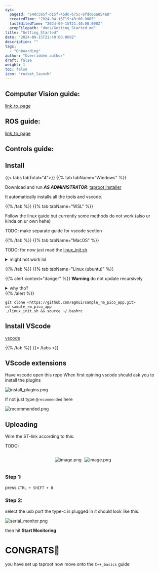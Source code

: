 ```yaml
---
sys:
  pageId: "54dc585f-d15f-45d0-b75c-8fdc66a854a8"
  createdTime: "2024-04-16T19:43:00.000Z"
  lastEditedTime: "2024-09-15T21:40:00.000Z"
  propFilepath: "docs/Getting_Started.md"
title: "Getting_Started"
date: "2024-09-15T21:40:00.000Z"
description: ""
tags:
  - "Onboarding"
author: "Overridden author"
draft: false
weight: 1
toc: false
icon: "rocket_launch"
---
```


## Computer Vision guide:

[link_to_page](86d45bc0-388b-4d26-8848-44f255f73d0e)

## ROS guide:

[link_to_page](3c76c1de-ec8f-46d6-8b0a-294005edc2d5)

## Controls guide:

## Install

{{< tabs tabTotal="4">}}
{{% tab tabName="Windows" %}}

Download and run _**AS ADMINISTRATOR**_: [taproot installer](https://github.com/Thornbots/TeachingFreshies/releases/tag/1.0)

It automatically installs all the tools and vscode.

{{% /tab %}}
{{% tab tabName="WSL" %}}

Follow the linux guide but currently some methods do not work (also ur kinda on ur own hehe)

TODO: make separate guide for vscode section

{{% /tab %}}
{{% tab tabName="MacOS" %}}

TODO: for now just read the [linux_init.sh](https://github.com/agmui/sample_rm_pico_app/blob/main/linux_init.sh)

<details>
<summary>might not work lol</summary>

`brew install libusb pkg-config`

Next install: [vscode](https://code.visualstudio.com/Download)

</details>

{{% /tab %}}
{{% tab tabName="Linux (ubuntu)" %}}

{{% alert context="danger" %}}
**Warning** do not update recursively
<details>
<summary>why tho?</summary>
There are some submodules that may go on for a while (like tinyusb) and I highly
recommend you don't need to get them.
If you want to see what submodules I update just look in `linux_init.sh`
</details>
{{% /alert %}}

```shell
git clone <https://github.com/agmui/sample_rm_pico_app.git>
cd sample_rm_pico_app
./linux_init.sh && source ~/.bashrc
```

## Install VScode

[vscode](https://code.visualstudio.com/Download)

{{% /tab %}}
{{< /tabs >}}

## VScode extensions

Have vscode open this repo
When first opining vscode should ask you to install the plugins

![install_plugins.png](https://prod-files-secure.s3.us-west-2.amazonaws.com/d518164a-d88e-44d1-a4ee-3adb3bd8bce0/89bd30f0-1825-4e77-867b-0a41ce370880/install_plugins.png?X-Amz-Algorithm=AWS4-HMAC-SHA256&X-Amz-Content-Sha256=UNSIGNED-PAYLOAD&X-Amz-Credential=ASIAZI2LB4667J5L4VBB%2F20250325%2Fus-west-2%2Fs3%2Faws4_request&X-Amz-Date=20250325T100859Z&X-Amz-Expires=3600&X-Amz-Security-Token=IQoJb3JpZ2luX2VjEKr%2F%2F%2F%2F%2F%2F%2F%2F%2F%2FwEaCXVzLXdlc3QtMiJHMEUCIQD5GHp1CGfnOvRtXwvSbVgMeO7QSdl%2Bso2JVkLH%2FmqRQAIgGaOVPJqNl9ZI%2F8NIOPATtgPl9NW10yYPMhmCijZcSkoq%2FwMIEhAAGgw2Mzc0MjMxODM4MDUiDMKW3gqd%2FHSfQlDVOircAz6OX6zLSSSS459%2F56EsmeP0oEaPDXRZYoXwR0QzezlnlcfRHcWoUZ5zLfGb5px2YzDnWx55WGs2dPo%2FCEAt7wTJ%2FrrsITqnIgBnGD%2BMFKZbDV8PSjVY0pY7gsVXOC1MABpfgyG%2BHrjIAppRwprLo1gWE6elbLHstBNUzHwpq1ZEPMiLc0zQCtsq3v5J9BQAZ%2Fj9FQ1MAyRJHmUzJX4a1kQiM%2BVoAQwEUOOK%2BlADm1rrrAsIXss%2BDShUPyisw%2BnsmnotOwONte7RjCCk3nD8GimDaEI16h%2FBNhkDzJg%2B%2Fa2D6n%2BqdmrnSnoSd5x8oO24amJi6%2BVe4CCbXtu2KQN0%2Ft2gKvQYTfhx%2FoMgy4AaacEmP%2BDlhJT15s4uFE9s7GUHArAHDxQpw%2Fe2E8cGTlzsvKEYNM06I1bTsnYzOAFoQIEbTYF6PlI177hT%2BLciRoQrkxEUltZObFyoov3s8PEfPnaWUHDU4iNoX18BHz1x78AF88Ekhi%2BYK3CDLOZ%2FUnaB7WmSFvbhRKT3l8A7CmtZr4r%2FfshK6XqwtpC8vYKcuthFZC1hTTUlTOyAiNHjlrZFllwt28JVMxeg8AxnHY%2BP682tW2F0xaqi55iGEVXhdPNeK%2BxecDiT2NTGrNZxMLfsib8GOqUBxB%2Fpefjqibld3imzhTOjd5wlPsAh3pd%2FIMEi5blDE5fEksCZGkdHdKiudSdWOxgaBw1edZgtQ83bUHGO%2BDNrQCPMUjyybyy71esn8jZ4FdoXMS2ErhQPd6bFoRDp%2BbmD1qwgLD2eFtttvc76c4sB%2FDvLTaOOhE41ThHZTxUhHF%2FnoKoVp9HEP3gm%2BEehi3JwngYsm%2FiQFZ2w64nEYjjsOPDRybsM&X-Amz-Signature=e43c5476d1e1e30b79a4c08778313bbb65f8075c29057967c597a71471d0463b&X-Amz-SignedHeaders=host&x-id=GetObject)

If not just type `@recommended` here  

![recommended.png](https://prod-files-secure.s3.us-west-2.amazonaws.com/d518164a-d88e-44d1-a4ee-3adb3bd8bce0/61e661e9-5d85-4dfc-be0d-8d2097a5e793/recommended.png?X-Amz-Algorithm=AWS4-HMAC-SHA256&X-Amz-Content-Sha256=UNSIGNED-PAYLOAD&X-Amz-Credential=ASIAZI2LB4667J5L4VBB%2F20250325%2Fus-west-2%2Fs3%2Faws4_request&X-Amz-Date=20250325T100859Z&X-Amz-Expires=3600&X-Amz-Security-Token=IQoJb3JpZ2luX2VjEKr%2F%2F%2F%2F%2F%2F%2F%2F%2F%2FwEaCXVzLXdlc3QtMiJHMEUCIQD5GHp1CGfnOvRtXwvSbVgMeO7QSdl%2Bso2JVkLH%2FmqRQAIgGaOVPJqNl9ZI%2F8NIOPATtgPl9NW10yYPMhmCijZcSkoq%2FwMIEhAAGgw2Mzc0MjMxODM4MDUiDMKW3gqd%2FHSfQlDVOircAz6OX6zLSSSS459%2F56EsmeP0oEaPDXRZYoXwR0QzezlnlcfRHcWoUZ5zLfGb5px2YzDnWx55WGs2dPo%2FCEAt7wTJ%2FrrsITqnIgBnGD%2BMFKZbDV8PSjVY0pY7gsVXOC1MABpfgyG%2BHrjIAppRwprLo1gWE6elbLHstBNUzHwpq1ZEPMiLc0zQCtsq3v5J9BQAZ%2Fj9FQ1MAyRJHmUzJX4a1kQiM%2BVoAQwEUOOK%2BlADm1rrrAsIXss%2BDShUPyisw%2BnsmnotOwONte7RjCCk3nD8GimDaEI16h%2FBNhkDzJg%2B%2Fa2D6n%2BqdmrnSnoSd5x8oO24amJi6%2BVe4CCbXtu2KQN0%2Ft2gKvQYTfhx%2FoMgy4AaacEmP%2BDlhJT15s4uFE9s7GUHArAHDxQpw%2Fe2E8cGTlzsvKEYNM06I1bTsnYzOAFoQIEbTYF6PlI177hT%2BLciRoQrkxEUltZObFyoov3s8PEfPnaWUHDU4iNoX18BHz1x78AF88Ekhi%2BYK3CDLOZ%2FUnaB7WmSFvbhRKT3l8A7CmtZr4r%2FfshK6XqwtpC8vYKcuthFZC1hTTUlTOyAiNHjlrZFllwt28JVMxeg8AxnHY%2BP682tW2F0xaqi55iGEVXhdPNeK%2BxecDiT2NTGrNZxMLfsib8GOqUBxB%2Fpefjqibld3imzhTOjd5wlPsAh3pd%2FIMEi5blDE5fEksCZGkdHdKiudSdWOxgaBw1edZgtQ83bUHGO%2BDNrQCPMUjyybyy71esn8jZ4FdoXMS2ErhQPd6bFoRDp%2BbmD1qwgLD2eFtttvc76c4sB%2FDvLTaOOhE41ThHZTxUhHF%2FnoKoVp9HEP3gm%2BEehi3JwngYsm%2FiQFZ2w64nEYjjsOPDRybsM&X-Amz-Signature=80b983a2fcfc1e7b45b624fda441afe70652bb30cb9eab1994b355cd087face3&X-Amz-SignedHeaders=host&x-id=GetObject)

## Uploading

Wire the ST-link according to this:

TODO:

<div style="display: flex;flex-direction: row; column-gap:10px; max-width: 630px;justify-content: center;">
<div>

![image.png](https://prod-files-secure.s3.us-west-2.amazonaws.com/d518164a-d88e-44d1-a4ee-3adb3bd8bce0/210ecb78-1116-4d7b-b9b7-2292f66fa2c2/image.png?X-Amz-Algorithm=AWS4-HMAC-SHA256&X-Amz-Content-Sha256=UNSIGNED-PAYLOAD&X-Amz-Credential=ASIAZI2LB4667KWHYAHJ%2F20250325%2Fus-west-2%2Fs3%2Faws4_request&X-Amz-Date=20250325T100902Z&X-Amz-Expires=3600&X-Amz-Security-Token=IQoJb3JpZ2luX2VjEKr%2F%2F%2F%2F%2F%2F%2F%2F%2F%2FwEaCXVzLXdlc3QtMiJGMEQCIFT6aQFsIeX2BEkWH2Zaz32Sz5rTkGfmXSuAnmeL4drGAiAzc0O%2FvuoAurixFBpU4fA5bUENWSwzCkNeZbApeainBSr%2FAwgSEAAaDDYzNzQyMzE4MzgwNSIM1EOiy9CHtrIXx2CbKtwD53BZ8b1Jsn8flaqRfj0N1kzfqPCWpEvbI9nFfm%2BnpMNcpOe40OWj%2BYn8p9wq7a4gRf%2BMVhlrdZZu%2Fp5TckGxXl2Kmv%2B%2FDAABYXYhiBvEPbt6dWlgCHvflGDE8Y9Nj0A%2FppPRIuj0eL%2F4ksduMZ1%2FTmui4fklidoSPWsXLrourBzK1UY42ligCAnPRPif38GqIS0llw%2BZqYcDmvfRmknFs7FDqkxHUSBi3XWxeLE37SpXPFi35o95JGV5ivfqy5ABoyQxQ3hmIXoMZDF1Uo9p0gmZNwAJ73Ph%2BWW%2B%2BzzG3ZhCv6iB%2FnHhZjWxaQHNXNDezg4D16G27Mm5NBwXOlpuFKFQWEK1d9iReQ1UCk%2Fz1oNFd87SlFj5w5WQTU91%2BRn4fOzZ%2BhJ%2BeLFbKAivzoLHDkwSt%2BrFYkE9%2Bi6EPYhPewcLf1QDFsEmrcq9aIUWHyG4mO%2F5720vab2hLqSjvgTlwLRmSwmiqYmrWQjkKxVchtwOCGWEfUFzS2pjuuqKMrcgrME4U%2BwbJbJxWH3nJnwkVn67sHzKxolCcdTVpbFCCxxtztvb2I2qt6UYriUq7HcHrDt448o2Rj1%2F3FbnOKkGh9Szg%2BiprPW4mYmfIhgnTx24DNFH9alGdf7uQMswqeyJvwY6pgGbYeAPS0SuZ5C1pciUbRCgcznCkPQ%2FA%2BLYsLJwFsJ%2FmxLKkt2kJN4hVC56DvJZ8UBl5tDW0sI%2BaOtZWwlF%2B2zjwB3aO%2Ba57zAJtrekKTi22dUJhO6Tq0PbUkmAnXTWCQKP4lTdWxXimb9t0PJ9MefJJ9IKPBtIWKunmBzi3ms5t0LA8IZUrn17wA%2FcDBawJXYWq6tEdvxGgVVLwo8XUfFiBP4ShWwf&X-Amz-Signature=67c025aaf91adaab5f58b7fafd28e61af210cfade5d79bc9bc987a5e78ea8e37&X-Amz-SignedHeaders=host&x-id=GetObject)

</div>
<div>

![image.png](https://prod-files-secure.s3.us-west-2.amazonaws.com/d518164a-d88e-44d1-a4ee-3adb3bd8bce0/33a0fd0f-8ca6-4a86-8e09-26e95ded1fff/image.png?X-Amz-Algorithm=AWS4-HMAC-SHA256&X-Amz-Content-Sha256=UNSIGNED-PAYLOAD&X-Amz-Credential=ASIAZI2LB4663NXRQGZM%2F20250325%2Fus-west-2%2Fs3%2Faws4_request&X-Amz-Date=20250325T100902Z&X-Amz-Expires=3600&X-Amz-Security-Token=IQoJb3JpZ2luX2VjEKr%2F%2F%2F%2F%2F%2F%2F%2F%2F%2FwEaCXVzLXdlc3QtMiJIMEYCIQCfCSGBPB2u3YOLOPVbXnrKySrBlwYsaAWPxQj9%2BnScWgIhAIh9MNVuc%2FdmSl9BqrGaH7jo7z7MkdvRSvkkxIQnnNUPKv8DCBMQABoMNjM3NDIzMTgzODA1IgwNwQnSGdFF%2Fjm1w9Uq3APgxhMvXQowIiBjpHkugkr6tZClaMlsm%2BWBXyPRSc2WqGgH%2BlCQJGq7Z3gSYY5idkqL%2Bq5GhrKl4eQvmSOf0hgh1WDY8%2BcRsx%2FGcmXCZCQeGIgcH4%2FMJiYRLQ1FATZtjNdt4uSTLE2VI4ELvRlL8YVw3XXDRdNGMYpnU%2By%2BCGpgCm6dWNZduTZBAjOhGxoiMqMe7XOEceXfaCXM1IKARVsYxuicZIaVoZxc5zoHClw0rxRIbfpTGw6m9ge418oXB2KQyUeHekPU%2BfKCYrVlKkRKeDcWohhTgJahaw06%2BBpOLB0a2jnx3%2BmgVcfuTc5ekP1fMyAFUb4jLTTQAKFM48T3Z4DZ4ORz9n%2FZZE%2F6LASy1mBeOnZjdIPjw%2FIKXY%2FcfE5NkIwy56EViOq0ASbdk6KT6cBmWTK0P26hrQE1t8g3g9TDjtd1zw0RIuCLGDlLWK4wuzyi%2B%2FvWdRMJ%2FSWyTY2tKOuOdosb1cVZRzA7BqXh31BoCrrHymwzud5mxGjoPE45pYtVXA2J1fx3iBVyJxHZVccqsGSfX4gxJ2kKEmuxwsLYfa0CGq1OA09HgehHGIDa8RNXZVLJSNtOTEntGdCihuEdzp9soNnxKHIJs9kFOD7nLsP8DMCPw8e4vDCU7Ym%2FBjqkAc6VtW92KmNjDCd12VWE%2BnK%2Fm8s4gazj3Y8r3AfmaGzsOqL16VOi5bnCcdsCNKTUYvJkhWNE2E1zfNVj93I5yZnXbEIMpA0LBF3Y5aagPISNby2bddQB5zLAcSzYzijKBPhF0UehnEhqUj2E9ocm0YiftGX%2FoEkp%2FLMk%2F6oqDZ2qHKlQ18c8uAbL6SNw%2BXHOZ0Tzg9QKF1j2S95XyT8%2BsJv52HJp&X-Amz-Signature=008532137de84e12204d4baa5d90b67aa48baab6ec79463f5e05b3f124c93614&X-Amz-SignedHeaders=host&x-id=GetObject)

</div>
</div>

### Step 1:

press `CTRL + SHIFT + B`

### Step 2:

select the usb port the type-c is plugged in it should look like this:

![serial_monitor.png](https://prod-files-secure.s3.us-west-2.amazonaws.com/d518164a-d88e-44d1-a4ee-3adb3bd8bce0/f03f4774-05d4-4393-b6a0-d5efb6d315ab/serial_monitor.png?X-Amz-Algorithm=AWS4-HMAC-SHA256&X-Amz-Content-Sha256=UNSIGNED-PAYLOAD&X-Amz-Credential=ASIAZI2LB4667J5L4VBB%2F20250325%2Fus-west-2%2Fs3%2Faws4_request&X-Amz-Date=20250325T100859Z&X-Amz-Expires=3600&X-Amz-Security-Token=IQoJb3JpZ2luX2VjEKr%2F%2F%2F%2F%2F%2F%2F%2F%2F%2FwEaCXVzLXdlc3QtMiJHMEUCIQD5GHp1CGfnOvRtXwvSbVgMeO7QSdl%2Bso2JVkLH%2FmqRQAIgGaOVPJqNl9ZI%2F8NIOPATtgPl9NW10yYPMhmCijZcSkoq%2FwMIEhAAGgw2Mzc0MjMxODM4MDUiDMKW3gqd%2FHSfQlDVOircAz6OX6zLSSSS459%2F56EsmeP0oEaPDXRZYoXwR0QzezlnlcfRHcWoUZ5zLfGb5px2YzDnWx55WGs2dPo%2FCEAt7wTJ%2FrrsITqnIgBnGD%2BMFKZbDV8PSjVY0pY7gsVXOC1MABpfgyG%2BHrjIAppRwprLo1gWE6elbLHstBNUzHwpq1ZEPMiLc0zQCtsq3v5J9BQAZ%2Fj9FQ1MAyRJHmUzJX4a1kQiM%2BVoAQwEUOOK%2BlADm1rrrAsIXss%2BDShUPyisw%2BnsmnotOwONte7RjCCk3nD8GimDaEI16h%2FBNhkDzJg%2B%2Fa2D6n%2BqdmrnSnoSd5x8oO24amJi6%2BVe4CCbXtu2KQN0%2Ft2gKvQYTfhx%2FoMgy4AaacEmP%2BDlhJT15s4uFE9s7GUHArAHDxQpw%2Fe2E8cGTlzsvKEYNM06I1bTsnYzOAFoQIEbTYF6PlI177hT%2BLciRoQrkxEUltZObFyoov3s8PEfPnaWUHDU4iNoX18BHz1x78AF88Ekhi%2BYK3CDLOZ%2FUnaB7WmSFvbhRKT3l8A7CmtZr4r%2FfshK6XqwtpC8vYKcuthFZC1hTTUlTOyAiNHjlrZFllwt28JVMxeg8AxnHY%2BP682tW2F0xaqi55iGEVXhdPNeK%2BxecDiT2NTGrNZxMLfsib8GOqUBxB%2Fpefjqibld3imzhTOjd5wlPsAh3pd%2FIMEi5blDE5fEksCZGkdHdKiudSdWOxgaBw1edZgtQ83bUHGO%2BDNrQCPMUjyybyy71esn8jZ4FdoXMS2ErhQPd6bFoRDp%2BbmD1qwgLD2eFtttvc76c4sB%2FDvLTaOOhE41ThHZTxUhHF%2FnoKoVp9HEP3gm%2BEehi3JwngYsm%2FiQFZ2w64nEYjjsOPDRybsM&X-Amz-Signature=5e2d939fce7ad530205b109d86c4d5f5de77ae0b15ac39352ac7daf2c82e7888&X-Amz-SignedHeaders=host&x-id=GetObject)

then hit **Start Monitoring**

# CONGRATS🎉

you have set up taproot now move onto the `C++_basics` guide
